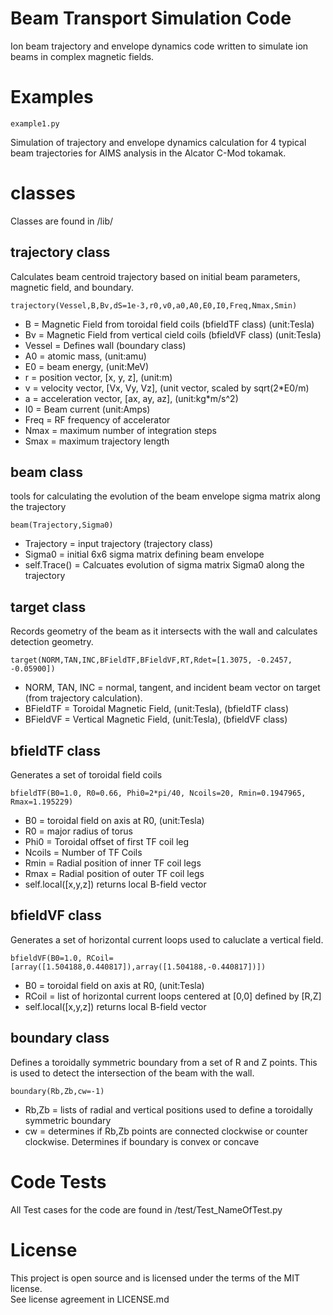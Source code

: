 # Beam Transport Simulation Code

Ion beam trajectory and envelope dynamics code written to simulate ion beams in complex magnetic fields. 

Examples
========
`example1.py`

Simulation of trajectory and envelope dynamics calculation for 4 typical beam trajectories for AIMS analysis in the Alcator C-Mod tokamak.

classes
==========
Classes are found in /lib/

trajectory class
----------
Calculates beam centroid trajectory based on initial beam parameters, magnetic field, and boundary.

`trajectory(Vessel,B,Bv,dS=1e-3,r0,v0,a0,A0,E0,I0,Freq,Nmax,Smin)`
- B =  Magnetic Field from toroidal field coils (bfieldTF class) (unit:Tesla)
- Bv = Magnetic Field from vertical cield coils (bfieldVF class) (unit:Tesla)
- Vessel = Defines wall (boundary class)
- A0 = atomic mass, (unit:amu)
- E0 = beam energy, (unit:MeV)
- r  = position vector, [x, y, z], (unit:m)
- v  = velocity vector, [Vx, Vy, Vz], (unit vector, scaled by sqrt(2*E0/m)
- a  = acceleration vector, [ax, ay, az], (unit:kg*m/s^2)
- I0 = Beam current (unit:Amps)
- Freq = RF frequency of accelerator
- Nmax = maximum number of integration steps
- Smax = maximum trajectory length

beam class
----
tools for calculating the evolution of the beam envelope sigma matrix along the trajectory

`beam(Trajectory,Sigma0)`
- Trajectory = input trajectory (trajectory class)
- Sigma0 = initial 6x6 sigma matrix defining beam envelope
- self.Trace() = Calcuates evolution of sigma matrix Sigma0 along the trajectory

target class
-----------
Records geometry of the beam as it intersects with the wall and calculates detection geometry.

`target(NORM,TAN,INC,BFieldTF,BFieldVF,RT,Rdet=[1.3075, -0.2457, -0.05900])`
- NORM, TAN, INC = normal, tangent, and incident beam vector on target (from trajectory calculation).
- BFieldTF = Toroidal Magnetic Field, (unit:Tesla), (bfieldTF class)
- BFieldVF = Vertical Magnetic Field, (unit:Tesla), (bfieldVF class)

bfieldTF class
--------
Generates a set of toroidal field coils

`bfieldTF(B0=1.0, R0=0.66, Phi0=2*pi/40, Ncoils=20, Rmin=0.1947965, Rmax=1.195229)`
- B0 = toroidal field on axis at R0, (unit:Tesla)
- R0 = major radius of torus
- Phi0 = Toroidal offset of first TF coil leg
- Ncoils = Number of TF Coils
- Rmin = Radial position of inner TF coil legs
- Rmax = Radial position of outer TF coil legs
- self.local([x,y,z]) returns local B-field vector

bfieldVF class
--------------
Generates a set of horizontal current loops used to caluclate a vertical field.

`bfieldVF(B0=1.0, RCoil=[array([1.504188,0.440817]),array([1.504188,-0.440817])])`
- B0 = toroidal field on axis at R0, (unit:Tesla)
- RCoil = list of horizontal current loops centered at [0,0] defined by [R,Z]
- self.local([x,y,z]) returns local B-field vector

boundary class
-------------
Defines a toroidally symmetric boundary from a set of R and Z points.  This is used to detect the intersection of the beam with the wall.

`boundary(Rb,Zb,cw=-1)`
- Rb,Zb = lists of radial and vertical positions used to define a toroidally symmetric boundary
- cw = determines if Rb,Zb points are connected clockwise or counter clockwise.  Determines if boundary is convex or concave

Code Tests
==========

All Test cases for the code are found in /test/Test_NameOfTest.py

License
=======

This project is open source and is licensed under the terms of the MIT license.  
See license agreement in LICENSE.md



